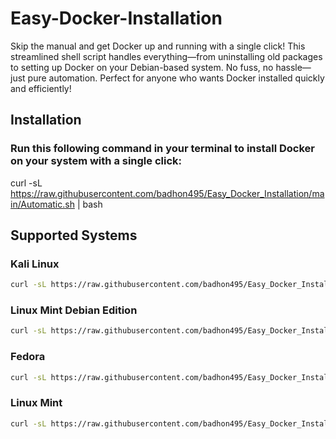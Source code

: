 # Easy-Docker-Installation
Skip the manual and get Docker up and running with a single click! This streamlined shell script handles everything—from uninstalling old packages to setting up Docker on your Debian-based system. No fuss, no hassle—just pure automation. Perfect for anyone who wants Docker installed quickly and efficiently! 


## Installation
### Run this following command in your terminal to install Docker on your system with a single click:
curl -sL https://raw.githubusercontent.com/badhon495/Easy_Docker_Installation/main/Automatic.sh | bash


## Supported Systems
### Kali Linux
```bash
curl -sL https://raw.githubusercontent.com/badhon495/Easy_Docker_Installation/main/kali.sh | bash
```
### Linux Mint Debian Edition
```bash
curl -sL https://raw.githubusercontent.com/badhon495/Easy_Docker_Installation/main/LMDE.sh | bash
```
### Fedora
```bash
curl -sL https://raw.githubusercontent.com/badhon495/Easy_Docker_Installation/main/Fedora.sh | bash
```
### Linux Mint
```bash
curl -sL https://raw.githubusercontent.com/badhon495/Easy_Docker_Installation/main/Mint.sh | bash
```